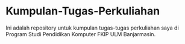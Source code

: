 # Kumpulan-Tugas-Perkuliahan
Ini adalah repository untuk kumpulan tugas-tugas perkuliahan saya di Program Studi Pendidikan Komputer FKIP ULM Banjarmasin.
